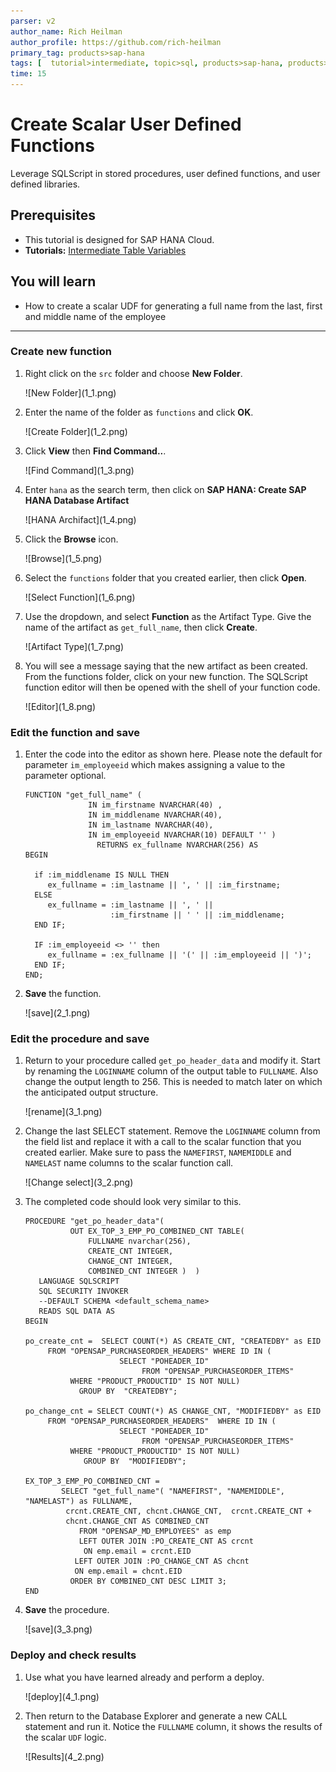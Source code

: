 ```yaml
---
parser: v2
author_name: Rich Heilman
author_profile: https://github.com/rich-heilman
primary_tag: products>sap-hana
tags: [  tutorial>intermediate, topic>sql, products>sap-hana, products>sap-hana-cloud, products>sap-business-application-studio]   
time: 15
---
```


# Create Scalar User Defined Functions 
<!-- description --> Leverage SQLScript in stored procedures, user defined functions, and user defined libraries.

## Prerequisites
- This tutorial is designed for SAP HANA Cloud.
- **Tutorials:**  [Intermediate Table Variables](hana-cloud-sqlscript-table-var)

## You will learn  
- How to create a scalar UDF for generating a full name from the last, first and middle name of the employee

---

### Create new function


1. Right click on the `src` folder and choose **New Folder**.

    <!-- border -->![New Folder](1_1.png)

2. Enter the name of the folder as `functions` and click **OK**.

    <!-- border -->![Create Folder](1_2.png)

3. Click **View** then  **Find Command..**.

    <!-- border -->![Find Command](1_3.png)

4. Enter `hana` as the search term, then click on **SAP HANA: Create SAP HANA Database Artifact**

    <!-- border -->![HANA Archifact](1_4.png)

5. Click the **Browse** icon.

    <!-- border -->![Browse](1_5.png)

6. Select the `functions` folder that you created earlier, then click **Open**.

    <!-- border -->![Select Function](1_6.png)

7. Use the dropdown, and select **Function** as the Artifact Type. Give the name of the artifact as  `get_full_name`, then click **Create**.

    <!-- border -->![Artifact Type](1_7.png)

8. You will see a message saying that the new artifact as been created. From the functions folder, click on your new function. The SQLScript function editor will then be opened with the shell of your function code.

    <!-- border -->![Editor](1_8.png)


### Edit the function and save


1. Enter the code into the editor as shown here.  Please note the default for parameter `im_employeeid` which makes assigning a value to the parameter optional.

    ```SQLCRIPT
    FUNCTION "get_full_name" (
                  IN im_firstname NVARCHAR(40) ,
                  IN im_middlename NVARCHAR(40),
                  IN im_lastname NVARCHAR(40),
                  IN im_employeeid NVARCHAR(10) DEFAULT '' )
        			RETURNS ex_fullname NVARCHAR(256) AS
    BEGIN

      if :im_middlename IS NULL THEN
         ex_fullname = :im_lastname || ', ' || :im_firstname;
      ELSE
         ex_fullname = :im_lastname || ', ' ||
                       :im_firstname || ' ' || :im_middlename;
      END IF;

      IF :im_employeeid <> '' then
         ex_fullname = :ex_fullname || '(' || :im_employeeid || ')';
      END IF;
    END;
    ```

2. **Save** the function.

    <!-- border -->![save](2_1.png)



### Edit the procedure and save


1. Return to your procedure called `get_po_header_data` and modify it. Start by renaming the `LOGINNAME` column of the output table to `FULLNAME`. Also change the output length to 256. This is needed to match later on which the anticipated output structure.

    <!-- border -->![rename](3_1.png)

2. Change the last SELECT statement.  Remove the `LOGINNAME` column from the field list and replace it with a call to the scalar function that you created earlier.  Make sure to pass the `NAMEFIRST`, `NAMEMIDDLE` and `NAMELAST` name columns to the scalar function call.

    <!-- border -->![Change select](3_2.png)

3. The completed code should look very similar to this.

    ```SQLCRIPT
    PROCEDURE "get_po_header_data"(
              OUT EX_TOP_3_EMP_PO_COMBINED_CNT TABLE(
                  FULLNAME nvarchar(256),
                  CREATE_CNT INTEGER,
                  CHANGE_CNT INTEGER,
                  COMBINED_CNT INTEGER )  )
       LANGUAGE SQLSCRIPT
       SQL SECURITY INVOKER
       --DEFAULT SCHEMA <default_schema_name>
       READS SQL DATA AS
    BEGIN

    po_create_cnt =  SELECT COUNT(*) AS CREATE_CNT, "CREATEDBY" as EID
         FROM "OPENSAP_PURCHASEORDER_HEADERS" WHERE ID IN (
                         SELECT "POHEADER_ID"
                              FROM "OPENSAP_PURCHASEORDER_ITEMS"
              WHERE "PRODUCT_PRODUCTID" IS NOT NULL)
                GROUP BY  "CREATEDBY";

    po_change_cnt = SELECT COUNT(*) AS CHANGE_CNT, "MODIFIEDBY" as EID
         FROM "OPENSAP_PURCHASEORDER_HEADERS"  WHERE ID IN (
                         SELECT "POHEADER_ID"
                              FROM "OPENSAP_PURCHASEORDER_ITEMS"
              WHERE "PRODUCT_PRODUCTID" IS NOT NULL)
                 GROUP BY  "MODIFIEDBY";

    EX_TOP_3_EMP_PO_COMBINED_CNT =
            SELECT "get_full_name"( "NAMEFIRST", "NAMEMIDDLE", "NAMELAST") as FULLNAME,
             crcnt.CREATE_CNT, chcnt.CHANGE_CNT,  crcnt.CREATE_CNT +
             chcnt.CHANGE_CNT AS COMBINED_CNT
                FROM "OPENSAP_MD_EMPLOYEES" as emp
                LEFT OUTER JOIN :PO_CREATE_CNT AS crcnt
                 ON emp.email = crcnt.EID
               LEFT OUTER JOIN :PO_CHANGE_CNT AS chcnt
               ON emp.email = chcnt.EID
              ORDER BY COMBINED_CNT DESC LIMIT 3;
    END
    ```

4. **Save** the procedure.

    <!-- border -->![save](3_3.png)


### Deploy and check results


1. Use what you have learned already and perform a deploy.

    <!-- border -->![deploy](4_1.png)

2. Then return to the Database Explorer and generate a new CALL statement and run it. Notice the `FULLNAME` column, it shows the results of the scalar `UDF` logic.

    <!-- border -->![Results](4_2.png)

